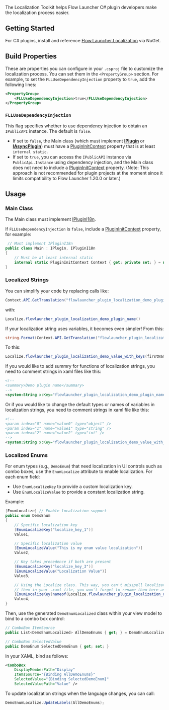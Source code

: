 The Localization Toolkit helps Flow Launcher C# plugin developers make the localization process easier.

## Getting Started

For C# plugins, install and reference [Flow.Launcher.Localization](www.nuget.org/packages/Flow.Launcher.Localization) via NuGet.

## Build Properties

These are properties you can configure in your `.csproj` file to customize the localization process. You can set them in the `<PropertyGroup>` section. For example, to set the `FLLUseDependencyInjection` property to `true`, add the following lines:

```xml
<PropertyGroup>
    <FLLUseDependencyInjection>true</FLLUseDependencyInjection>
</PropertyGroup>
```

### `FLLUseDependencyInjection`

This flag specifies whether to use dependency injection to obtain an `IPublicAPI` instance. The default is `false`.
- If set to `false`, the Main class (which must implement **[IPlugin](/API-Reference/Flow.Launcher.Plugin/IPlugin.md)** or **[IAsyncPlugin](/API-Reference/Flow.Launcher.Plugin/IAsyncPlugin.md)**)
  must have a [PluginInitContext](/API-Reference/Flow.Launcher.Plugin/PluginInitContext.md) property that is at least `internal static`.
- If set to `true`, you can access the `IPublicAPI` instance via `PublicApi.Instance` using dependency injection, and the Main class does not need to include a [PluginInitContext](/API-Reference/Flow.Launcher.Plugin/PluginInitContext.md) property.
  (Note: This approach is not recommended for plugin projects at the moment since it limits compatibility to Flow Launcher 1.20.0 or later.)

## Usage

### Main Class

The Main class must implement [IPluginI18n](/API-Reference/Flow.Launcher.Plugin/IPluginI18n.md).

If `FLLUseDependencyInjection` is `false`, include a [PluginInitContext](/API-Reference/Flow.Launcher.Plugin/PluginInitContext.md) property, for example:

```csharp
 // Must implement IPluginI18n
public class Main : IPlugin, IPluginI18n
{
    // Must be at least internal static
    internal static PluginInitContext Context { get; private set; } = null!;
}
```

### Localized Strings

You can simplify your code by replacing calls like:
```csharp
Context.API.GetTranslation("flowlauncher_plugin_localization_demo_plugin_name")
```
with:
```csharp
Localize.flowlauncher_plugin_localization_demo_plugin_name()
```

If your localization string uses variables, it becomes even simpler! From this:
```csharp
string.Format(Context.API.GetTranslation("flowlauncher_plugin_localization_demo_value_with_keys"), firstName, lastName);
```
To this:
```csharp
Localize.flowlauncher_plugin_localization_demo_value_with_keys(firstName, lastName);
```

If you would like to add summry for functions of localization strings, you need to comment strings in xaml files like this:
```xml
<!--
<summary>Demo plugin name</summary>
-->
<system:String x:Key="flowlauncher_plugin_localization_demo_plugin_name">Demo</system:String>
```

Or if you would like to change the default types or names of variables in localization strings, you need to comment strings in xaml file like this:
```xml
<!--
<param index="0" name="value0" type="object" />
<param index="1" name="value1" type="string" />
<param index="2" name="value2" type="int" />
-->
<system:String x:Key="flowlauncher_plugin_localization_demo_value_with_keys">Demo {2:00}, {1,-35:D} and {0}</system:String>
```

### Localized Enums

For enum types (e.g., `DemoEnum`) that need localization in UI controls such as combo boxes, use the `EnumLocalize` attribute to enable localization. For each enum field:
- Use `EnumLocalizeKey` to provide a custom localization key.
- Use `EnumLocalizeValue` to provide a constant localization string.

Example:

```csharp
[EnumLocalize] // Enable localization support
public enum DemoEnum
{
    // Specific localization key
    [EnumLocalizeKey("localize_key_1")]
    Value1,

    // Specific localization value
    [EnumLocalizeValue("This is my enum value localization")]
    Value2,

    // Key takes precedence if both are present
    [EnumLocalizeKey("localize_key_3")]
    [EnumLocalizeValue("Localization Value")]
    Value3,

    // Using the Localize class. This way, you can't misspell localization keys, and if you rename
    // them in your .xaml file, you won't forget to rename them here as well because the build will fail.
    [EnumLocalizeKey(nameof(Localize.flowlauncher_plugin_localization_demo_plugin_description))]
    Value4,
}
```

Then, use the generated `DemoEnumLocalized` class within your view model to bind to a combo box control:

```csharp
// ComboBox ItemSource
public List<DemoEnumLocalized> AllDemoEnums { get; } = DemoEnumLocalized.GetValues();

// ComboBox SelectedValue
public DemoEnum SelectedDemoEnum { get; set; }
```

In your XAML, bind as follows:

```xml
<ComboBox
    DisplayMemberPath="Display"
    ItemsSource="{Binding AllDemoEnums}"
    SelectedValue="{Binding SelectedDemoEnum}"
    SelectedValuePath="Value" />
```

To update localization strings when the language changes, you can call:

```csharp
DemoEnumLocalize.UpdateLabels(AllDemoEnums);
```
